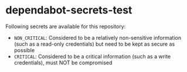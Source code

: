 # dependabot-secrets-test

Following secrets are available for this repository:

- `NON_CRITICAL`: Considered to be a relatively non-sensitive information (such as a read-only credentials) but need to be kept as secure as possible 
- `CRITICAL`: Considered to be a critical information (such as a write credentials), must NOT be compromised

